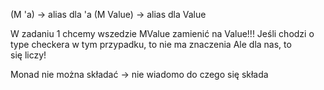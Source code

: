(M 'a) -> alias dla 'a
(M Value) -> alias dla Value

W zadaniu 1 chcemy wszedzie MValue zamienić na Value!!!
Jeśli chodzi o type checkera w tym przypadku, to nie ma znaczenia
Ale dla nas, to się liczy!



Monad nie można składać -> nie wiadomo do czego się składa